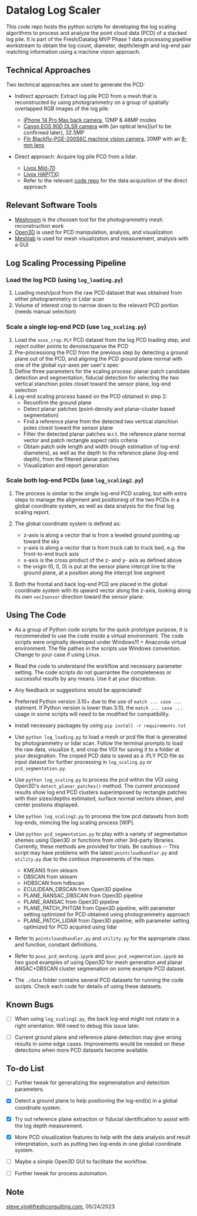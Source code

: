# Datalog Log Scaler

This code repo hosts the python scripts for developing the log scaling algorithms to process and analyze the point cloud data (PCD) of a stacked log pile. It is part of the Fresh/Datalog MVP Phase 1 data processing pipeline workstream to obtain the log count, diameter, depth/length and log-end pair matching information using a machine vision approach.

## Technical Approaches

Two technical approaches are used to generate the PCD:

* Indirect approach: Extract log pile PCD from a mesh that is reconstructed by using photogrammetry on a group of spatially overlapped RGB images of the log pile.

  * [iPhone 14 Pro Max back camera](https://www.apple.com/iphone-14-pro/), 12MP & 48MP modes
  * [Canon EOS 90D DLSR camera](https://www.usa.canon.com/shop/p/eos-90d?color=Black&type=New) with [an optical lens](url to be confirmed later), 32.5MP
  * [Flir Blackfly-PGE-200S6C machine vision camera](https://www.edmundoptics.com/p/bfs-pge-200s6c-c-poe-gige-blackflyr-s-color-camera/40196/), 20MP with an [8-mm lens](https://www.edmundoptics.com/p/8mm-focal-length-hp-series-fixed-focal-length-lens/41693/)

* Direct approach: Acquire log pile PCD from a lidar.

  * [Livox Mid-70](https://www.livoxtech.com/mid-70)
  * [Livox HAP(TX)](https://www.livoxtech.com/hap)
  * Refer to the relevant [code repo](https://bitbucket.org/freshconsulting/datalog-mvp/src/main/) for the data acquisition of the direct approach

## Relevant Software Tools

* [Meshroom](https://alicevision.org/#meshroom) is the choosen tool for the photogrammetry mesh reconstruction work
* [Open3D](http://www.open3d.org/) is used for PCD manipulation, analysis, and visualization
* [Meshlab](https://www.meshlab.net/) is used for mesh visualization and measurement, analysis with a GUI

## Log Scaling Processing Pipeline

### Load the log PCD (using ```log_loading.py```)

1. Loading mesh/pcd from the raw PCD dataset that was obtained from either photogrammetry or Lidar scan
2. Volume of interest crop to narrow down to the relevant PCD portion (needs manual selection)

### Scale a single log-end PCD (use ```log_scaling.py```)

1. Load the ```xxxx_crop.PLY``` PCD dataset from the log PCD loading step, and reject outlier points to denoise/sparse the PCD
2. Pre-processiong the PCD from the previous step by detecting a ground plane out of the PCD, and aligning the PCD ground plane normal with one of the global xyz-axes per user's spec
3. Define three parameters for the scaling process: planar patch candidate detection and segmentation, fiducial detection for selecting the two vertical stanchion poles closet toward the sensor plane, log-end selection
4. Log-end scaling process based on the PCD obtained in step 2:
    * Reconfirm the ground plane
    * Detect planar patches (point-density and planar-cluster based segmentation)
    * Find a reference plane from the detected two vertical stanchion poles cloest toward the sensor plane
    * Filter the detected planar patches w.r.t. the reference plane normal vector and patch rectangle aspect ratio criteria
    * Obtain patch side length and width (rough estimation of log-end diameters), as well as the depth to the reference plane (log-end depth), from the filtered planar patches
    * Visualization and report generation

### Scale both log-end PCDs (use ```log_scaling2.py```)

1. The process is similar to the single log-end PCD scaling, but with extra steps to manage the alignment and positioning of the two PCDs in a global coordinate system, as well as data analysis for the final log scaling report.
2. The global coordinate system is defined as:

    * z-axis is along a vector that is from a leveled ground pointing up toward the sky
    * y-axis is along a vector that is from truck cab to truck bed, e.g. the front-to-end truck axis
    * x-axis is the cross product of the z- and y- axis as defined above
    * the origin (0, 0, 0) is put at the sensor plane intercpt line to the ground plane, at a position along the intercpt line segment

2. Both the frontal and back log-end PCD are placed in the global coordinate system with its upward vector along the z-axis, looking along its own ```vec2sensor``` direction toward the sensor plane.

## Using The Code

* As a group of Python code scripts for the quick prototype purpose, it is recommended to use the code inside a virtual environment. The code scripts were originally developed under Windows11 + Anaconda virtual environment. The file pathes in the scripts use Windows convention. Change to your case if using Linux.

* Read the code to understand the workflow and necessary parameter setting. The code scripts do not guarrantee the completeness or successful results by any means. Use it at your discretion.

* Any feedback or suggestions would be appreciated!

* Preferred Python version 3.10+ due to the use of ```match ... case ...``` statment. If Python version is lower than 3.10, the ```match ... case ...``` usage in some scripts will need to be modified for compatibility.

* Install necessary packages by using ```pip install -r requirements.txt```

* Use ```python log_loading.py``` to load a mesh or pcd file that is generated by photogrammetry or lidar scan. Follow the terminal prompts to load the raw data, visualize it, and crop the VOI for saving it to a folder at your designation. The croped PCD data is saved as a .PLY PCD file as input dataset for further processing in ```log_scaling.py``` or ```pcd_segmentation.py```.

* Use ```python log_scaling.py``` to process the pcd within the VOI using Open3D's ```detect_planar_patches()``` method. The current processed results show log end PCD clusters superimposed by rectangle patches with their sizes/depths estimated, surface normal vectors shown, and center postions displayed.

* Use ```python log_scaling2.py``` to process the tow pcd datasets from both log-ends, mimcing the log scaling process [WIP].

* Use ```python pcd_segmentation.py``` to play with a variety of segmentation shemes using Open3D or functions from other 3rd-party libraries. Currently, these methods are provided for trials. Be cautious -- This script may have problems with the latest ```pointcloudhandler.py``` and ```utility.py``` due to the contious improvements of the repo.

  * KMEANS from sklearn
  * DBSCAN from sklearn
  * HDBSCAN from hdbscan
  * ECULIDEAN_DBSCAN from Open3D pipeline
  * PLANE_RANSAC_DBSCAN from Open3D pipeline
  * PLANE_RANSAC from Open3D pipeline
  * PLANE_PATCH_PHTGM from Open3D pipeline, with parameter setting optimized for PCD obtained using photogrammetry approach
  * PLANE_PATCH_LIDAR from Open3D pipeline, with parameter setting optimized for PCD acquired using lidar

* Refer to ```pointcloundhandler.py``` and ```utility.py``` for the appropriate class and function, constant definitions.

* Refer to ```poux_pcd_meshing.ipynb``` and ```poux_pcd_segmentation.ipynb``` as two good examples of using Open3D for mesh generation and planar ANSAC+DBSCAN cluster segmenation on some example PCD dataset.

* The ```./data``` folder contains several PCD datasets for running the code scripts. Check each code for details of using these datasets.

## Known Bugs

-[ ] When using ```log_scaling2.py```, the back log-end might not rotate in a right orientation. Will need to debug this issue later.

-[ ] Current ground plane and reference plane detection may give wrong results in some edge cases. Improvements would be needed on these detections when more PCD datasets become available.

## To-do List

-[ ] Further tweak for generalizing the segmenatation and detection parameters.

-[x] Detect a ground plane to help positioning the log-end(s) in a global coordinate system.

-[x] Try out reference plane extraction or fiducial identification to assist with the log depth measurement.

-[x] More PCD visualization features to help with the data analysis and result interpretation, such as putting two log-ends in one global coordinate system.

-[ ] Maybe a simple Open3D GUI to facilitate the workflow.

-[ ] Further tweak for process automation.

## Note

<steve.yin@freshconsulting.com>, 05/24/2023
